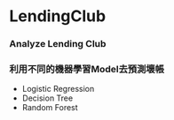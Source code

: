 # LendingClub
### Analyze Lending Club
### 利用不同的機器學習Model去預測壞帳
* Logistic Regression
* Decision Tree
* Random Forest
